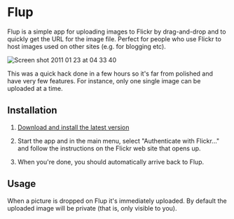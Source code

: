 # Flup

Flup is a simple app for uploading images to Flickr by drag-and-drop and to quickly get the URL for the image file. Perfect for people who use Flickr to host images used on other sites (e.g. for blogging etc).

![Screen shot 2011 01 23 at 04 33 40](http://farm6.static.flickr.com/5044/5379281631_eb3dac8f1b_o.png)

This was a quick hack done in a few hours so it's far from polished and have very few features. For instance, only one single image can be uploaded at a time.

## Installation

1. [Download and install the latest version](https://github.com/rsms/flup/downloads)

2. Start the app and in the main menu, select "Authenticate with Flickr..." and follow the instructions on the Flickr web site that opens up.

3. When you're done, you should automatically arrive back to Flup.

## Usage

When a picture is dropped on Flup it's immediately uploaded. By default the uploaded image will be private (that is, only visible to you).
